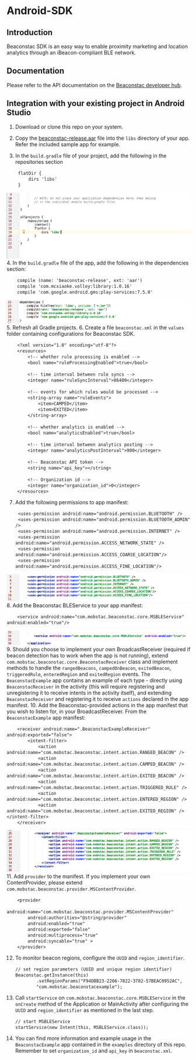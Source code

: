 # Android-SDK

## Introduction

Beaconstac SDK is an easy way to enable proximity marketing and location analytics through an iBeacon-compliant BLE network. 

## Documentation

Please refer to the API documentation on the [Beaconstac developer hub](https://beaconstac.github.io/Android-SDK/).

## Integration with your existing project in Android Studio

1. Download or clone this repo on your system.
2. Copy the [beaconstac-release.aar](https://github.com/Beaconstac/Android-SDK/blob/master/BeaconstacSDK/beaconstac-release.aar) file into the `libs` directory of your app. Refer the included sample app for example.
3. In the `build.gradle` file of your project, add the following in the repositories section

        flatDir {
            dirs 'libs'
        }
![](images/repositories.png "Repositories")
4. In the `build.gradle` file of the app, add the following in the dependencies section:

        compile (name: 'beaconstac-release', ext: 'aar')
        compile 'com.mcxiaoke.volley:library:1.0.16'
	    compile 'com.google.android.gms:play-services:7.5.0'
![](images/dependencies.png "Dependencies")
5. Refresh all Gradle projects.
6. Create a file `beaconstac.xml` in the `values` folder containing configurations for Beaconstac SDK. 

		<?xml version="1.0" encoding="utf-8"?>
        <resources>
            <!-- whether rule processing is enabled -->
            <bool name="ruleProcessingEnabled">true</bool>
            
            <!-- time interval between rule syncs -->
            <integer name="ruleSyncInterval">86400</integer>
            
            <!-- events for which rules would be processed -->
            <string-array name="ruleEvents">
                <item>CAMPED</item>
                <item>EXITED</item>
            </string-array>

            <!-- whether analytics is enabled -->
            <bool name="analyticsEnabled">true</bool>
            
            <!-- time interval between analytics posting -->
            <integer name="analyticsPostInterval">900</integer>

            <!-- Beaconstac API token -->
            <string name="api_key"></string>
            
            <!-- Organization id -->
            <integer name="organization_id">0</integer>
        </resources>
7. Add the following permissions to app manifest:

        <uses-permission android:name="android.permission.BLUETOOTH" />
        <uses-permission android:name="android.permission.BLUETOOTH_ADMIN" />
        <uses-permission android:name="android.permission.INTERNET" />
        <uses-permission android:name="android.permission.ACCESS_NETWORK_STATE" />
        <uses-permission android:name="android.permission.ACCESS_COARSE_LOCATION"/>
        <uses-permission android:name="android.permission.ACCESS_FINE_LOCATION"/>
![](images/permissions.png "Permissions")
8. Add the Beaconstac BLEService to your app manifest:

        <service android:name="com.mobstac.beaconstac.core.MSBLEService" android:enabled="true"/>
![](images/bleservice.png "BLEService")
9. Should you choose to implement your own BroadcastReceiver (required if beacon detection has to work when the app is not running), extend `com.mobstac.beaconstac.core.BeaconstacReceiver` class and implement methods to handle the `rangedBeacons`, `campedOnBeacon`, `exitedBeacon`, `triggeredRule`, `enteredRegion` and `exitedRegion` events. The `BeaconstacExample` app contains an example of each type - directly using `BeaconstacReceiver` in the activity (this will require registering and unregistering it to receive intents in the activity itself), and extending `BeaconstacReceiver` and registering it to receive `actions` declared in the app manifest.
10. Add the Beaconstac-provided actions in the app manifest that you wish to listen for, in your BroadcastReceiver. From the `BeaconstacExample` app manifest:

        <receiver android:name=".BeaconstacExampleReceiver" android:exported="false">
            <intent-filter>
                <action android:name="com.mobstac.beaconstac.intent.action.RANGED_BEACON" />
                <action android:name="com.mobstac.beaconstac.intent.action.CAMPED_BEACON" />
                <action android:name="com.mobstac.beaconstac.intent.action.EXITED_BEACON" />
                <action android:name="com.mobstac.beaconstac.intent.action.TRIGGERED_RULE" />
                <action android:name="com.mobstac.beaconstac.intent.action.ENTERED_REGION" />
                <action android:name="com.mobstac.beaconstac.intent.action.EXITED_REGION" />            </intent-filter>
        </receiver>
![](images/receiver.png "Receiver")
11. Add `provider` to the manifest. If you implement your own ContentProvider, please extend `com.mobstac.beaconstac.provider.MSContentProvider`.

		<provider
            android:name="com.mobstac.beaconstac.provider.MSContentProvider"
            android:authorities="@string/provider"
            android:enabled="true"
            android:exported="false"
            android:multiprocess="true"
            android:syncable="true" >
        </provider>
12. To monitor beacon regions, configure the `UUID` and `region_identifier`.

        // set region parameters (UUID and unique region identifier)
        Beaconstac.getInstance(this)
	            .setRegionParams("F94DBB23-2266-7822-3782-57BEAC0952AC",
                "com.mobstac.beaconstacexample");
13. Call `startService` on `com.mobstac.beaconstac.core.MSBLEService` in the `onCreate` method of the Application or MainActivity after configuring the `UUID` and `region_identifier` as mentioned in the last step.

        // start MSBLEService
        startService(new Intent(this, MSBLEService.class));
14. You can find more information and example usage in the `BeaconstacExample` app contained in the `examples` directory of this repo. Remember to set `organization_id` and `api_key` in `beaconstac.xml`.
